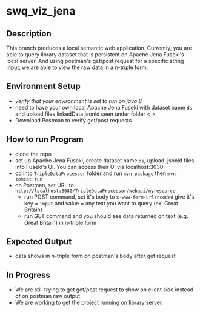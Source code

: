 # swq_viz_jena

## Description
This branch produces a local semantic web application. Currently, you are able to query library dataset that is persistent on Apache Jena Fuseki's local server. And using postman's get/post request for a specific string input, we are able to view the raw data in a n-triple form.

## Environment Setup
* *verify that your environment is set to run on java 8*
* need to have your own local Apache Jena Fuseki with dataset name `ds` and upload files linkedData.jsonld seen under folder < > 
* Download Postman to verify get/post requests 

## How to run Program
* clone the repo
* set up Apache Jena Fuseki, create dataset name `ds`, upload .jsonld files into Fuseki's UI. You can access their UI via localhost:3030
* cd into `TripleDataProcessor` folder and run `mvn package` then `mvn tomcat:run`
* on Postman, set URL to `http://localhost:8080/TripleDataProcessor/webapi/myresource` 
	* run POST command, set it's body to `x-www-form-urlencoded` give it's key = `input` and value = any text you want to query (ex: Great Britain)
	* run GET command and you should see data returned on text (e.g. Great Britain) in n-triple form

## Expected Output
* data shows in n-triple form on postman's body after get request

## In Progress
* We are still trying to get get/post request to show on client side instead of on postman raw output. 
* We are working to get the project running on library server. 
